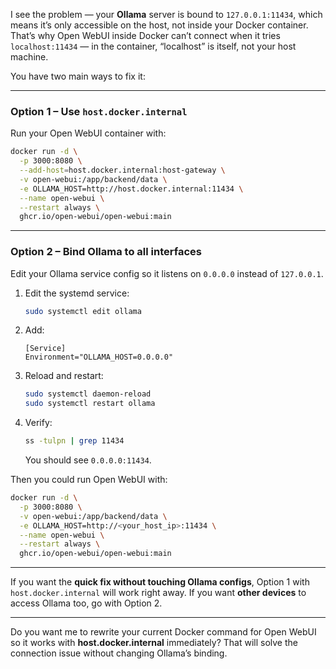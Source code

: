 I see the problem — your **Ollama** server is bound to `127.0.0.1:11434`, which means it’s only accessible on the host, not inside your Docker container.
That’s why Open WebUI inside Docker can’t connect when it tries `localhost:11434` — in the container, “localhost” is itself, not your host machine.

You have two main ways to fix it:

---

### **Option 1 – Use `host.docker.internal`**

Run your Open WebUI container with:

```bash
docker run -d \
  -p 3000:8080 \
  --add-host=host.docker.internal:host-gateway \
  -v open-webui:/app/backend/data \
  -e OLLAMA_HOST=http://host.docker.internal:11434 \
  --name open-webui \
  --restart always \
  ghcr.io/open-webui/open-webui:main
```

---

### **Option 2 – Bind Ollama to all interfaces**

Edit your Ollama service config so it listens on `0.0.0.0` instead of `127.0.0.1`.

1. Edit the systemd service:

   ```bash
   sudo systemctl edit ollama
   ```
2. Add:

   ```
   [Service]
   Environment="OLLAMA_HOST=0.0.0.0"
   ```
3. Reload and restart:

   ```bash
   sudo systemctl daemon-reload
   sudo systemctl restart ollama
   ```
4. Verify:

   ```bash
   ss -tulpn | grep 11434
   ```

   You should see `0.0.0.0:11434`.

Then you could run Open WebUI with:

```bash
docker run -d \
  -p 3000:8080 \
  -v open-webui:/app/backend/data \
  -e OLLAMA_HOST=http://<your_host_ip>:11434 \
  --name open-webui \
  --restart always \
  ghcr.io/open-webui/open-webui:main
```

---

If you want the **quick fix without touching Ollama configs**, Option 1 with `host.docker.internal` will work right away.
If you want **other devices** to access Ollama too, go with Option 2.

---

Do you want me to rewrite your current Docker command for Open WebUI so it works with **host.docker.internal** immediately? That will solve the connection issue without changing Ollama’s binding.
